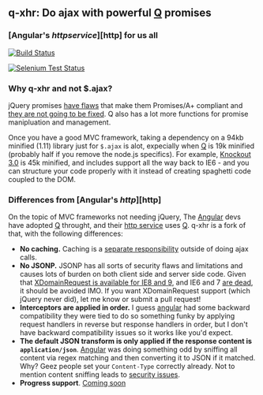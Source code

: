 ## q-xhr: Do ajax with powerful [Q] promises
### [Angular's $http service][$http] for us all

[![Build Status](https://secure.travis-ci.org/nathanboktae/q-xhr.png?branch=master)](https://travis-ci.org/nathanboktae/q-xhr)

[![Selenium Test Status](https://saucelabs.com/browser-matrix/nathanboktae.svg)](https://saucelabs.com/u/nathanboktae)

### Why q-xhr and not $.ajax?
jQuery promises [have flaws](http://domenic.me/2012/10/14/youre-missing-the-point-of-promises/) that make them Promises/A+ compliant and [they are not going to be fixed](http://esdiscuss.org/topic/a-challenge-problem-for-promise-designers-was-re-futures#content-43). Q also has a lot more functions for promise manipluation and management.

Once you have a good MVC framework, taking a dependency on a 94kb minified (1.11) library just for `$.ajax` is alot, expecially when [Q] is 19k minified (probably half if you remove the node.js specifics). For example, [Knockout 3.0](http://knockoutjs.com) is 45k minified, and includes support all the way back to IE6 - and you can structure your code properly with it instead of creating spaghetti code coupled to the DOM.

### Differences from [Angular's $http][$http]

On the topic of MVC frameworks not needing jQuery, The [Angular] devs have adopted [Q] throught, and their [http service][$http] uses [Q]. q-xhr is a fork of that, with the following differences:

- **No caching.** Caching is a [separate responsibility](http://blog.codinghorror.com/curlys-law-do-one-thing/) outside of doing ajax calls.
- **No JSONP.** JSONP has all sorts of security flaws and limitations and causes lots of burden on both client side and server side code. Given that [XDomainRequest is available for IE8 and 9](http://blogs.msdn.com/b/ieinternals/archive/2010/05/13/xdomainrequest-restrictions-limitations-and-workarounds.aspx), and IE6 and 7 [are dead](http://gs.statcounter.com/#desktop-browser_version_partially_combined-ww-monthly-201302-201402), it should be avoided IMO. If you want XDomainRequest support (which jQuery never did), let me know or submit a pull request!
- **Interceptors are applied in order.** I guess [angular] had some backward compatibility they were tied to do so something funky by applying request handlers in reverse but response handlers in order, but I don't have backward compatibility issues so it works like you'd expect.
- **The default JSON transform is only applied if the response content is `application/json`**. [Angular] was doing something odd by sniffing all content via regex matching and then converting it to JSON if it matched. Why? Geez people set your `Content-Type` correctly already. Not to mention content sniffing leads to [security issues](http://blogs.msdn.com/b/ie/archive/2008/09/02/ie8-security-part-vi-beta-2-update.aspx).
- **Progress support**. [Coming soon](https://github.com/nathanboktae/q-xhr/issues/2)


[Q]: https://github.com/kriskowal/q
[Angular]: http://angularjs.org/
[$http]: http://docs.angularjs.org/api/ng/service/$http